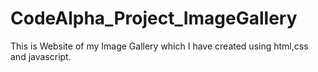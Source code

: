 # CodeAlpha_Project_ImageGallery
This is Website of my Image Gallery which I have created using html,css and javascript.
